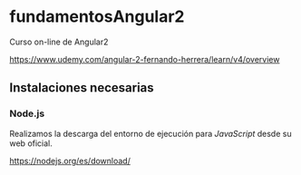 # fundamentosAngular2
Curso on-line de Angular2

https://www.udemy.com/angular-2-fernando-herrera/learn/v4/overview

## Instalaciones necesarias
### Node.js
Realizamos la descarga del entorno de ejecución para *JavaScript* desde su web oficial.

https://nodejs.org/es/download/
